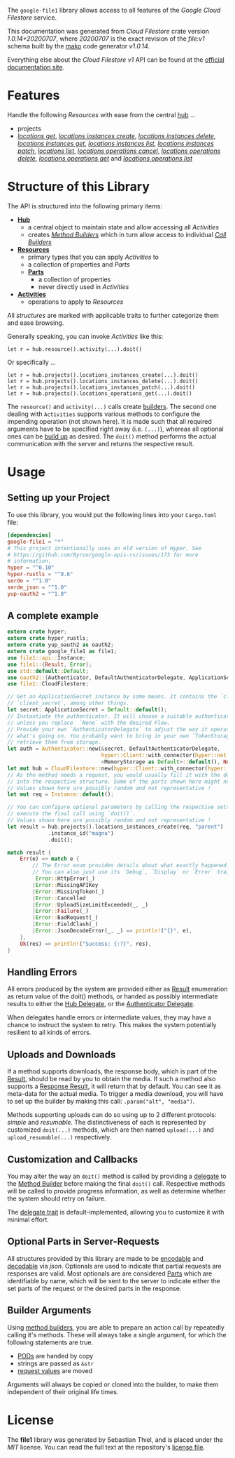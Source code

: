 <!---
DO NOT EDIT !
This file was generated automatically from 'src/mako/api/README.md.mako'
DO NOT EDIT !
-->
The `google-file1` library allows access to all features of the *Google Cloud Filestore* service.

This documentation was generated from *Cloud Filestore* crate version *1.0.14+20200707*, where *20200707* is the exact revision of the *file:v1* schema built by the [mako](http://www.makotemplates.org/) code generator *v1.0.14*.

Everything else about the *Cloud Filestore* *v1* API can be found at the
[official documentation site](https://cloud.google.com/filestore/).
# Features

Handle the following *Resources* with ease from the central [hub](https://docs.rs/google-file1/1.0.14+20200707/google_file1/CloudFilestore) ... 

* projects
 * [*locations get*](https://docs.rs/google-file1/1.0.14+20200707/google_file1/api::ProjectLocationGetCall), [*locations instances create*](https://docs.rs/google-file1/1.0.14+20200707/google_file1/api::ProjectLocationInstanceCreateCall), [*locations instances delete*](https://docs.rs/google-file1/1.0.14+20200707/google_file1/api::ProjectLocationInstanceDeleteCall), [*locations instances get*](https://docs.rs/google-file1/1.0.14+20200707/google_file1/api::ProjectLocationInstanceGetCall), [*locations instances list*](https://docs.rs/google-file1/1.0.14+20200707/google_file1/api::ProjectLocationInstanceListCall), [*locations instances patch*](https://docs.rs/google-file1/1.0.14+20200707/google_file1/api::ProjectLocationInstancePatchCall), [*locations list*](https://docs.rs/google-file1/1.0.14+20200707/google_file1/api::ProjectLocationListCall), [*locations operations cancel*](https://docs.rs/google-file1/1.0.14+20200707/google_file1/api::ProjectLocationOperationCancelCall), [*locations operations delete*](https://docs.rs/google-file1/1.0.14+20200707/google_file1/api::ProjectLocationOperationDeleteCall), [*locations operations get*](https://docs.rs/google-file1/1.0.14+20200707/google_file1/api::ProjectLocationOperationGetCall) and [*locations operations list*](https://docs.rs/google-file1/1.0.14+20200707/google_file1/api::ProjectLocationOperationListCall)




# Structure of this Library

The API is structured into the following primary items:

* **[Hub](https://docs.rs/google-file1/1.0.14+20200707/google_file1/CloudFilestore)**
    * a central object to maintain state and allow accessing all *Activities*
    * creates [*Method Builders*](https://docs.rs/google-file1/1.0.14+20200707/google_file1/client::MethodsBuilder) which in turn
      allow access to individual [*Call Builders*](https://docs.rs/google-file1/1.0.14+20200707/google_file1/client::CallBuilder)
* **[Resources](https://docs.rs/google-file1/1.0.14+20200707/google_file1/client::Resource)**
    * primary types that you can apply *Activities* to
    * a collection of properties and *Parts*
    * **[Parts](https://docs.rs/google-file1/1.0.14+20200707/google_file1/client::Part)**
        * a collection of properties
        * never directly used in *Activities*
* **[Activities](https://docs.rs/google-file1/1.0.14+20200707/google_file1/client::CallBuilder)**
    * operations to apply to *Resources*

All *structures* are marked with applicable traits to further categorize them and ease browsing.

Generally speaking, you can invoke *Activities* like this:

```Rust,ignore
let r = hub.resource().activity(...).doit()
```

Or specifically ...

```ignore
let r = hub.projects().locations_instances_create(...).doit()
let r = hub.projects().locations_instances_delete(...).doit()
let r = hub.projects().locations_instances_patch(...).doit()
let r = hub.projects().locations_operations_get(...).doit()
```

The `resource()` and `activity(...)` calls create [builders][builder-pattern]. The second one dealing with `Activities` 
supports various methods to configure the impending operation (not shown here). It is made such that all required arguments have to be 
specified right away (i.e. `(...)`), whereas all optional ones can be [build up][builder-pattern] as desired.
The `doit()` method performs the actual communication with the server and returns the respective result.

# Usage

## Setting up your Project

To use this library, you would put the following lines into your `Cargo.toml` file:

```toml
[dependencies]
google-file1 = "*"
# This project intentionally uses an old version of Hyper. See
# https://github.com/Byron/google-apis-rs/issues/173 for more
# information.
hyper = "^0.10"
hyper-rustls = "^0.6"
serde = "^1.0"
serde_json = "^1.0"
yup-oauth2 = "^1.0"
```

## A complete example

```Rust
extern crate hyper;
extern crate hyper_rustls;
extern crate yup_oauth2 as oauth2;
extern crate google_file1 as file1;
use file1::api::Instance;
use file1::{Result, Error};
use std::default::Default;
use oauth2::{Authenticator, DefaultAuthenticatorDelegate, ApplicationSecret, MemoryStorage};
use file1::CloudFilestore;

// Get an ApplicationSecret instance by some means. It contains the `client_id` and 
// `client_secret`, among other things.
let secret: ApplicationSecret = Default::default();
// Instantiate the authenticator. It will choose a suitable authentication flow for you, 
// unless you replace  `None` with the desired Flow.
// Provide your own `AuthenticatorDelegate` to adjust the way it operates and get feedback about 
// what's going on. You probably want to bring in your own `TokenStorage` to persist tokens and
// retrieve them from storage.
let auth = Authenticator::new(&secret, DefaultAuthenticatorDelegate,
                              hyper::Client::with_connector(hyper::net::HttpsConnector::new(hyper_rustls::TlsClient::new())),
                              <MemoryStorage as Default>::default(), None);
let mut hub = CloudFilestore::new(hyper::Client::with_connector(hyper::net::HttpsConnector::new(hyper_rustls::TlsClient::new())), auth);
// As the method needs a request, you would usually fill it with the desired information
// into the respective structure. Some of the parts shown here might not be applicable !
// Values shown here are possibly random and not representative !
let mut req = Instance::default();

// You can configure optional parameters by calling the respective setters at will, and
// execute the final call using `doit()`.
// Values shown here are possibly random and not representative !
let result = hub.projects().locations_instances_create(req, "parent")
             .instance_id("magna")
             .doit();

match result {
    Err(e) => match e {
        // The Error enum provides details about what exactly happened.
        // You can also just use its `Debug`, `Display` or `Error` traits
         Error::HttpError(_)
        |Error::MissingAPIKey
        |Error::MissingToken(_)
        |Error::Cancelled
        |Error::UploadSizeLimitExceeded(_, _)
        |Error::Failure(_)
        |Error::BadRequest(_)
        |Error::FieldClash(_)
        |Error::JsonDecodeError(_, _) => println!("{}", e),
    },
    Ok(res) => println!("Success: {:?}", res),
}

```
## Handling Errors

All errors produced by the system are provided either as [Result](https://docs.rs/google-file1/1.0.14+20200707/google_file1/client::Result) enumeration as return value of
the doit() methods, or handed as possibly intermediate results to either the 
[Hub Delegate](https://docs.rs/google-file1/1.0.14+20200707/google_file1/client::Delegate), or the [Authenticator Delegate](https://docs.rs/yup-oauth2/*/yup_oauth2/trait.AuthenticatorDelegate.html).

When delegates handle errors or intermediate values, they may have a chance to instruct the system to retry. This 
makes the system potentially resilient to all kinds of errors.

## Uploads and Downloads
If a method supports downloads, the response body, which is part of the [Result](https://docs.rs/google-file1/1.0.14+20200707/google_file1/client::Result), should be
read by you to obtain the media.
If such a method also supports a [Response Result](https://docs.rs/google-file1/1.0.14+20200707/google_file1/client::ResponseResult), it will return that by default.
You can see it as meta-data for the actual media. To trigger a media download, you will have to set up the builder by making
this call: `.param("alt", "media")`.

Methods supporting uploads can do so using up to 2 different protocols: 
*simple* and *resumable*. The distinctiveness of each is represented by customized 
`doit(...)` methods, which are then named `upload(...)` and `upload_resumable(...)` respectively.

## Customization and Callbacks

You may alter the way an `doit()` method is called by providing a [delegate](https://docs.rs/google-file1/1.0.14+20200707/google_file1/client::Delegate) to the 
[Method Builder](https://docs.rs/google-file1/1.0.14+20200707/google_file1/client::CallBuilder) before making the final `doit()` call. 
Respective methods will be called to provide progress information, as well as determine whether the system should 
retry on failure.

The [delegate trait](https://docs.rs/google-file1/1.0.14+20200707/google_file1/client::Delegate) is default-implemented, allowing you to customize it with minimal effort.

## Optional Parts in Server-Requests

All structures provided by this library are made to be [encodable](https://docs.rs/google-file1/1.0.14+20200707/google_file1/client::RequestValue) and 
[decodable](https://docs.rs/google-file1/1.0.14+20200707/google_file1/client::ResponseResult) via *json*. Optionals are used to indicate that partial requests are responses 
are valid.
Most optionals are are considered [Parts](https://docs.rs/google-file1/1.0.14+20200707/google_file1/client::Part) which are identifiable by name, which will be sent to 
the server to indicate either the set parts of the request or the desired parts in the response.

## Builder Arguments

Using [method builders](https://docs.rs/google-file1/1.0.14+20200707/google_file1/client::CallBuilder), you are able to prepare an action call by repeatedly calling it's methods.
These will always take a single argument, for which the following statements are true.

* [PODs][wiki-pod] are handed by copy
* strings are passed as `&str`
* [request values](https://docs.rs/google-file1/1.0.14+20200707/google_file1/client::RequestValue) are moved

Arguments will always be copied or cloned into the builder, to make them independent of their original life times.

[wiki-pod]: http://en.wikipedia.org/wiki/Plain_old_data_structure
[builder-pattern]: http://en.wikipedia.org/wiki/Builder_pattern
[google-go-api]: https://github.com/google/google-api-go-client

# License
The **file1** library was generated by Sebastian Thiel, and is placed 
under the *MIT* license.
You can read the full text at the repository's [license file][repo-license].

[repo-license]: https://github.com/Byron/google-apis-rsblob/master/LICENSE.md
